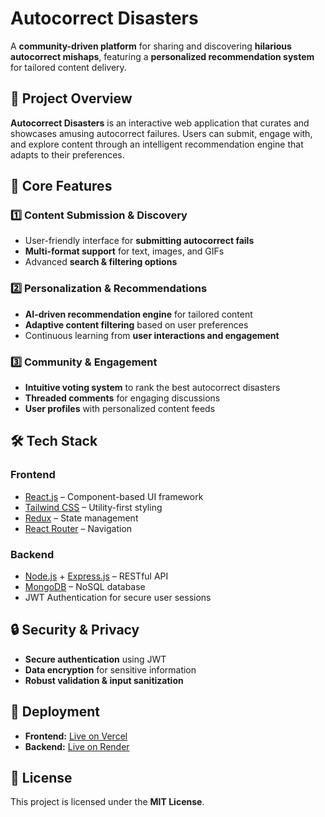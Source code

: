 # Autocorrect Disasters  

A **community-driven platform** for sharing and discovering **hilarious autocorrect mishaps**, featuring a **personalized recommendation system** for tailored content delivery.  

## 🚀 Project Overview  

**Autocorrect Disasters** is an interactive web application that curates and showcases amusing autocorrect failures. Users can submit, engage with, and explore content through an intelligent recommendation engine that adapts to their preferences.  

## 🔹 Core Features  

### 1️⃣ Content Submission & Discovery  
- User-friendly interface for **submitting autocorrect fails**  
- **Multi-format support** for text, images, and GIFs  
- Advanced **search & filtering options**  

### 2️⃣ Personalization & Recommendations  
- **AI-driven recommendation engine** for tailored content  
- **Adaptive content filtering** based on user preferences  
- Continuous learning from **user interactions and engagement**  

### 3️⃣ Community & Engagement  
- **Intuitive voting system** to rank the best autocorrect disasters  
- **Threaded comments** for engaging discussions  
- **User profiles** with personalized content feeds  

## 🛠 Tech Stack  

### **Frontend**  
- [React.js](https://react.dev/) – Component-based UI framework  
- [Tailwind CSS](https://tailwindcss.com/) – Utility-first styling  
- [Redux](https://redux.js.org/) – State management  
- [React Router](https://reactrouter.com/) – Navigation  

### **Backend**  
- [Node.js](https://nodejs.org/) + [Express.js](https://expressjs.com/) – RESTful API  
- [MongoDB](https://www.mongodb.com/) – NoSQL database  
- JWT Authentication for secure user sessions  

## 🔒 Security & Privacy  
- **Secure authentication** using JWT  
- **Data encryption** for sensitive information  
- **Robust validation & input sanitization**  

## 🚀 Deployment  

- **Frontend:** [Live on Vercel](https://autocorrect-disasters.vercel.app)  
- **Backend:** [Live on Render](https://s65-autocorrect-disasters.onrender.com)  

## 📜 License  
This project is licensed under the **MIT License**.  

